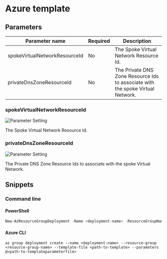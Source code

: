 # Azure template

## Parameters

Parameter name | Required | Description
-------------- | -------- | -----------
spokeVirtualNetworkResourceId | No       | The Spoke Virtual Network Resource Id.
privateDnsZoneResourceId | No       | The Private DNS Zone Resource Ids to associate with the spoke Virtual Network.

### spokeVirtualNetworkResourceId

![Parameter Setting](https://img.shields.io/badge/parameter-optional-green?style=flat-square)

The Spoke Virtual Network Resource Id.

### privateDnsZoneResourceId

![Parameter Setting](https://img.shields.io/badge/parameter-optional-green?style=flat-square)

The Private DNS Zone Resource Ids to associate with the spoke Virtual Network.

## Snippets

### Command line

#### PowerShell

```powershell
New-AzResourceGroupDeployment -Name <deployment-name> -ResourceGroupName <resource-group-name> -TemplateFile <path-to-template> -TemplateParameterFile <path-to-templateparameter>
```

#### Azure CLI

```text
az group deployment create --name <deployment-name> --resource-group <resource-group-name> --template-file <path-to-template> --parameters @<path-to-templateparameterfile>
```
